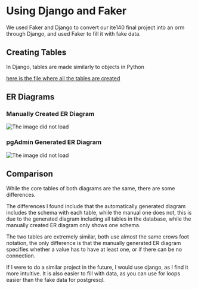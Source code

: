# Using Django and Faker
We used Faker and Django to convert our ite140 final project into an orm through Django, and used Faker to fill it with fake data.

## Creating Tables
In Django, tables are made similarly to objects in Python

[here is the file where all the tables are created](https://github.com/AdamH-python/orm/blob/main/db/models.py)
## ER Diagrams

### Manually Created ER Diagram
<img src="/Users/1010947/Desktop/itd256/Other/COSTCO.png" alt="The image did not load">

### pgAdmin Generated ER Diagram
<img src="/Users/1010947/Desktop/itd256/Other/Django_ER_Diagram.png" alt="The image did not load">

## Comparison
While the core tables of both diagrams are the same, there are some differences.

The differences I found include that the automatically generated diagram includes the schema with each table, while the manual one does not, this is due to the generated diagram including all tables in the database, while the manually created ER diagram only shows one schema.

The two tables are extremely similar, both use almost the same crows foot notation, the only difference is that the manually generated ER diagram specifies whether a value has to have at least one, or if there can be no connection.

If I were to do a similar project in the future, I would use django, as I find it more intuitive. It is also easier to fill with data, as you can use for loops easier than the fake data for postgresql.